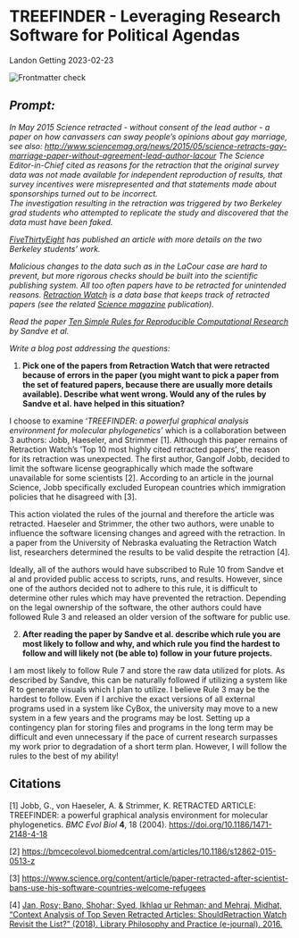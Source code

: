 TREEFINDER - Leveraging Research Software for Political Agendas
================
Landon Getting
2023-02-23

![Frontmatter
check](https://github.com/Stat585-at-ISU/blog-5-Landon-Getting/actions/workflows/check-yaml.yaml/badge.svg)

## *Prompt:*

*In May 2015 Science retracted - without consent of the lead author - a
paper on how canvassers can sway people’s opinions about gay marriage,
see also:
<http://www.sciencemag.org/news/2015/05/science-retracts-gay-marriage-paper-without-agreement-lead-author-lacour>
The Science Editor-in-Chief cited as reasons for the retraction that the
original survey data was not made available for independent reproduction
of results, that survey incentives were misrepresented and that
statements made about sponsorships turned out to be incorrect.*<br> *The
investigation resulting in the retraction was triggered by two Berkeley
grad students who attempted to replicate the study and discovered that
the data must have been faked.*

[*FiveThirtyEight*](https://fivethirtyeight.com/features/how-two-grad-students-uncovered-michael-lacour-fraud-and-a-way-to-change-opinions-on-transgender-rights/)
*has published an article with more details on the two Berkeley
students’ work.*

*Malicious changes to the data such as in the LaCour case are hard to
prevent, but more rigorous checks should be built into the scientific
publishing system. All too often papers have to be retracted for
unintended reasons. [Retraction Watch](https://retractionwatch.com/) is
a data base that keeps track of retracted papers (see the related
[Science
magazine](https://www.sciencemag.org/news/2018/10/what-massive-database-retracted-papers-reveals-about-science-publishing-s-death-penalty)
publication).*

*Read the paper [Ten Simple Rules for Reproducible Computational
Research](https://journals.plos.org/ploscompbiol/article?id=10.1371/journal.pcbi.1003285)
by Sandve et al.*

*Write a blog post addressing the questions:*

1.  **Pick one of the papers from Retraction Watch that were retracted
    because of errors in the paper (you might want to pick a paper from
    the set of featured papers, because there are usually more details
    available). Describe what went wrong. Would any of the rules by
    Sandve et al. have helped in this situation?**

I choose to examine ‘*TREEFINDER: a powerful graphical analysis
environment for molecular phylogenetics’* which is a collaboration
between 3 authors: Jobb, Haeseler, and Strimmer \[1\]. Although this
paper remains of Retraction Watch’s ’Top 10 most highly cited retracted
papers’, the reason for its retraction was unexpected. The first author,
Gangolf Jobb, decided to limit the software license geographically which
made the software unavailable for some scientists \[2\]. According to an
article in the journal Science, Jobb specifically excluded European
countries which immigration policies that he disagreed with \[3\].

This action violated the rules of the journal and therefore the article
was retracted. Haeseler and Strimmer, the other two authors, were unable
to influence the software licensing changes and agreed with the
retraction. In a paper from the University of Nebraska evaluating the
Retraction Watch list, researchers determined the results to be valid
despite the retraction \[4\].

Ideally, all of the authors would have subscribed to Rule 10 from Sandve
et al and provided public access to scripts, runs, and results. However,
since one of the authors decided not to adhere to this rule, it is
difficult to determine other rules which may have prevented the
retraction. Depending on the legal ownership of the software, the other
authors could have followed Rule 3 and released an older version of the
software for public use.

2.  **After reading the paper by Sandve et al. describe which rule you
    are most likely to follow and why, and which rule you find the
    hardest to follow and will likely not (be able to) follow in your
    future projects.**

I am most likely to follow Rule 7 and store the raw data utilized for
plots. As described by Sandve, this can be naturally followed if
utilizing a system like R to generate visuals which I plan to utilize. I
believe Rule 3 may be the hardest to follow. Even if I archive the exact
versions of all external programs used in a system like CyBox, the
university may move to a new system in a few years and the programs may
be lost. Setting up a contingency plan for storing files and programs in
the long term may be difficult and even unnecessary if the pace of
current research surpasses my work prior to degradation of a short term
plan. However, I will follow the rules to the best of my ability!

## Citations

\[1\] Jobb, G., von Haeseler, A. & Strimmer, K. RETRACTED ARTICLE:
TREEFINDER: a powerful graphical analysis environment for molecular
phylogenetics. *BMC Evol Biol* **4**, 18 (2004).
<https://doi.org/10.1186/1471-2148-4-18>

\[2\]
<https://bmcecolevol.biomedcentral.com/articles/10.1186/s12862-015-0513-z>

\[3\]
<https://www.science.org/content/article/paper-retracted-after-scientist-bans-use-his-software-countries-welcome-refugees>

\[4\] [Jan, Rosy; Bano, Shohar; Syed, Ikhlaq ur Rehman; and Mehraj,
Midhat, “Context Analysis of Top Seven Retracted Articles:
ShouldRetraction Watch Revisit the List?” (2018). Library Philosophy and
Practice (e-journal).
2016.](https://core.ac.uk/download/pdf/188140998.pdf)
